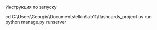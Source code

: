 Инструкция по запуску

cd C:\Users\Georgiy\Documents\elkin\lab11\flashcards_project
uv run python manage.py runserver